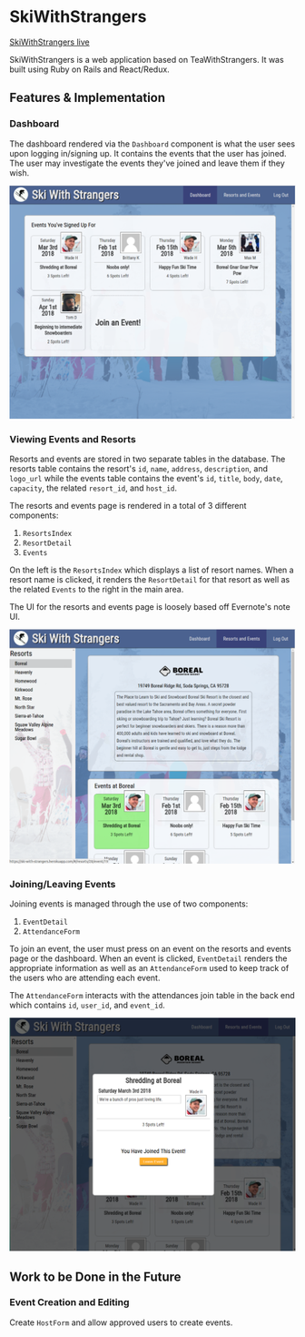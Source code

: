 # SkiWithStrangers

[SkiWithStrangers live][heroku]

[heroku]: https://ski-with-strangers.herokuapp.com/#/

SkiWithStrangers is a web application based on TeaWithStrangers.
It was built using Ruby on Rails and React/Redux.

## Features & Implementation

### Dashboard

The dashboard rendered via the `Dashboard` component is what the user
sees upon logging in/signing up. It contains the events that the user
has joined. The user may investigate the events they've
joined and leave them if they wish.

![image of dashboard](docs/screenshots/dashboard.png)

### Viewing Events and Resorts

Resorts and events are stored in two separate tables in the database.
The resorts table contains the resort's `id`, `name`, `address`, `description`,
and `logo_url` while the events table contains the event's `id`, `title`,
`body`, `date`, `capacity`, the related `resort_id`, and `host_id`.

The resorts and events page is rendered in a total of 3 different components:
1. `ResortsIndex`
2. `ResortDetail`
3. `Events`

On the left is the `ResortsIndex` which displays a list of resort names.
When a resort name is clicked, it renders the `ResortDetail` for that resort
as well as the related `Events` to the right in the main area.

The UI for the resorts and events page is loosely based off Evernote's
note UI.

![image of resorts and event](docs/screenshots/resorts-and-events.png)

### Joining/Leaving Events

Joining events is managed through the use of two components:

1. `EventDetail`
2. `AttendanceForm`

To join an event, the user must press on an event on the resorts and events
page or the dashboard. When an event is clicked, `EventDetail` renders
the appropriate information as well as an `AttendanceForm` used to keep
track of the users who are attending each event.

The `AttendanceForm` interacts with the attendances join table
in the back end which contains `id`, `user_id`, and `event_id`.

![image of event detail and join form](docs/screenshots/join-event.png)

## Work to be Done in the Future

### Event Creation and Editing

Create `HostForm` and allow approved users to create events.
